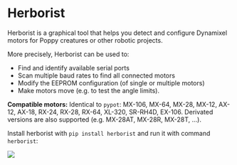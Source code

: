 # Herborist
Herborist is a graphical tool that helps you detect and configure Dynamixel motors for Poppy creatures or other robotic projects. 

More precisely, Herborist can be used to:

* Find and identify available serial ports
* Scan multiple baud rates to find all connected motors
* Modify the EEPROM configuration (of single or multiple motors)
* Make motors move (e.g. to test the angle limits).

**Compatible motors:** Identical to `pypot`: MX-106, MX-64, MX-28, MX-12, AX-12, AX-18, RX-24, RX-28, RX-64, XL-320, SR-RH4D, EX-106. Derivated versions are also supported (e.g. MX-28AT, MX-28R, MX-28T, ...).

Install herborist with `pip install herborist` and run it with command `herborist`:

![](/doc/img/herborist.png)
